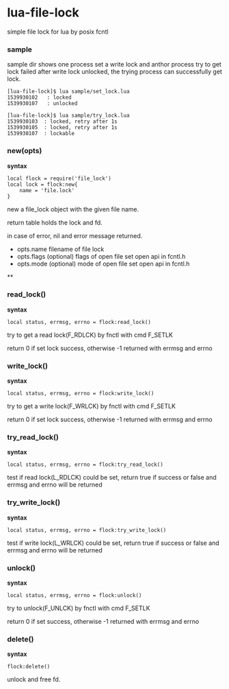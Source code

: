 # lua-file-lock
simple file lock for lua by posix fcntl

### sample
sample dir shows one process set a write lock and anthor process try to get lock failed
after write lock unlocked, the trying process can successfully get lock.
```
[lua-file-lock]$ lua sample/set_lock.lua 
1539930102   : locked
1539930107   : unlocked

[lua-file-lock]$ lua sample/try_lock.lua 
1539930103  : locked, retry after 1s
1539930105  : locked, retry after 1s
1539930107  : lockable
```

### new(opts) 

**syntax**
```
local flock = require('file_lock')
local lock = flock:new{
    name = 'file.lock'
}
```
new a file_lock object with the given file name.

return table holds the lock and fd.

in case of error, nil and error message returned.

* opts.name   filename of file lock
* opts.flags (optional) flags of open file set open api in fcntl.h
* opts.mode (optional) mode of open file set open api in fcntl.h

**

### read_lock()
**syntax**
```
local status, errmsg, errno = flock:read_lock()
```
try to get a read lock(F_RDLCK) by fnctl with cmd F_SETLK

return 0 if set lock success, otherwise -1 returned with errmsg and errno

### write_lock()
**syntax**
```
local status, errmsg, errno = flock:write_lock()
```
try to get a write lock(F_WRLCK) by fnctl with cmd F_SETLK 

return 0 if set lock success, otherwise -1 returned with errmsg and errno

### try_read_lock()
**syntax**
```
local status, errmsg, errno = flock:try_read_lock()
```

test if read lock(L_RDLCK) could be set, return true if success or false and errmsg and errno will be returned

### try_write_lock()
**syntax**
```
local status, errmsg, errno = flock:try_write_lock()
```

test if write lock(L_WRLCK) could be set, return true if success or false and errmsg and errno will be returned

### unlock()
**syntax**
```
local status, errmsg, errno = flock:unlock()
```
try to unlock(F_UNLCK) by fnctl with cmd F_SETLK 

return 0 if set success, otherwise -1 returned with errmsg and errno

### delete()
**syntax**
```
flock:delete()
```

unlock and free fd.


